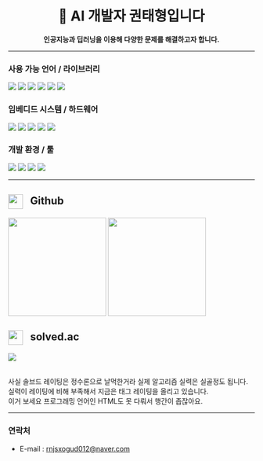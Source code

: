 <h1 align="center">👋 AI 개발자 권태형입니다</h1>
<p align="center">
  <b>인공지능과 딥러닝을 이용해 다양한 문제를 해결하고자 합니다.</b><br>
</p>

---

### 사용 가능 언어 / 라이브러리
<p>
<img src="https://img.shields.io/badge/C-blue?style=flat-square&logo=c" />
<img src="https://img.shields.io/badge/C++-00599C?style=flat-square&logo=c%2B%2B" />
<img src="https://img.shields.io/badge/Python-yellow?style=flat-square&logo=python" />
<img src="https://img.shields.io/badge/MATLAB-0076A8?style=flat-square&logo=mathworks" />
<img src="https://img.shields.io/badge/TensorFlow-FF6F00?style=flat-square&logo=tensorflow&logoColor=white" />
<img src="https://img.shields.io/badge/YOLOv5-00FFFF?style=flat-square" />
</p>

### 임베디드 시스템 / 하드웨어
<p>
<img src="https://img.shields.io/badge/STM32-03234B?style=flat-square&logo=stmicroelectronics" />
<img src="https://img.shields.io/badge/Raspberry%20Pi-C51A4A?style=flat-square&logo=raspberry-pi" />
<img src="https://img.shields.io/badge/Arduino-00979D?style=flat-square&logo=arduino" />
<img src="https://img.shields.io/badge/AVR-0A0A0A?style=flat-square&logo=atmel" />
<img src="https://img.shields.io/badge/ESP32-E7352C?style=flat-square" />
</p>

### 개발 환경 / 툴
<p>
<img src="https://img.shields.io/badge/Git-black?style=flat-square&logo=git" />
<img src="https://img.shields.io/badge/GitHub-181717?style=flat-square&logo=github" />
<img src="https://img.shields.io/badge/VSCode-007ACC?style=flat-square&logo=visual-studio-code&logoColor=white" />
<img src="https://img.shields.io/badge/Ubuntu-E95420?style=flat-square&logo=ubuntu&logoColor=white" />
</p>

---
<div>
  <h2>
    <picture>
      <source media="(prefers-color-scheme: dark)" srcset="https://cdn.simpleicons.org/github/white">
      <source media="(prefers-color-scheme: light)" srcset="https://cdn.simpleicons.org/github/black">
      <img src="https://cdn.simpleicons.org/github/black" width="30" height="30" style="vertical-align: middle; margin-right: 10px;">
    </picture>
    Github
  </h2>
  <img align="center" src="https://github-readme-stats.vercel.app/api?username=k-tae&langs_count=10&bg_color=45,C33764,1D2671&title_color=ffffff&text_color=ffffff&hide_border=False" height="200">
  
  <img align="center" src="https://github-readme-stats.vercel.app/api/top-langs/?username=k-tae&layout=compact&langs_count=10&bg_color=45,C33764,1D2671&title_color=ffffff&text_color=ffffff&hide_border=False" height="200">
  <h2>
    <img src="https://static.solved.ac/logo.svg" width="30" height="30" style="vertical-align: middle; margin-right: 10px;">
    solved.ac
  </h2>
  <img src="http://mazassumnida.wtf/api/generate_badge?boj=rnjsxogud012@naver.com">
  <p>
    <br>
    사실 솔브드 레이팅은 정수론으로 날먹한거라 실제 알고리즘 실력은 실골정도 됩니다.
    <br>
    실력이 레이팅에 비해 부족해서 지금은 태그 레이팅을 올리고 있습니다.
    <br>
    이거 보세요 프로그래밍 언어인 HTML도 못 다뤄서 행간이 좁잖아요.
  </p>
</div>

---

### 연락처 
  - E-mail : rnjsxogud012@naver.com 
<!--
**k-tae/k-tae** is a ✨ _special_ ✨ repository because its `README.md` (this file) appears on your GitHub profile.

Here are some ideas to get you started:

- 🔭 I’m currently working on ...
- 🌱 I’m currently learning ...
- 👯 I’m looking to collaborate on ...
- 🤔 I’m looking for help with ...
- 💬 Ask me about ...
- 📫 How to reach me: ...
- 😄 Pronouns: ...
- ⚡ Fun fact: ...
-->
